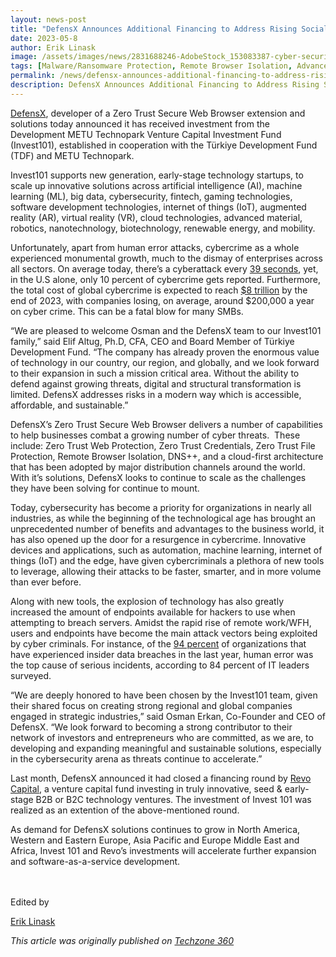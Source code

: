 ```yaml
---
layout: news-post
title: "DefensX Announces Additional Financing to Address Rising Social Engineering Threats"
date: 2023-05-8
author: Erik Linask
image: /assets/images/news/2831688246-AdobeStock_153083387-cyber-security-attack-threat-ransomware-malware-supersize-1200x630.webp
tags: [Malware/Ransomware Protection, Remote Browser Isolation, Advanced URL Protection, File Isolation, SaaS Access Protection]
permalink: /news/defensx-announces-additional-financing-to-address-rising-social-engineering-threats/
description: DefensX Announces Additional Financing to Address Rising Social Engineering Threats
---
```


 
 
<p><a href="https://www.defensx.com/">DefensX</a>, developer of a Zero Trust Secure Web Browser extension and solutions today announced it has received investment from the Development METU Technopark Venture Capital Investment Fund (Invest101), established in cooperation with the Türkiye Development Fund (TDF) and METU Technopark.</p>
<p>Invest101 supports new generation, early-stage technology startups, to scale up innovative solutions across artificial intelligence (AI), machine learning (ML), big data, cybersecurity, fintech, gaming technologies, software development technologies, internet of things (IoT), augmented reality (AR), virtual reality (VR), cloud technologies, advanced material, robotics, nanotechnology, biotechnology, renewable energy, and mobility.</p>
<p>Unfortunately, apart from human error attacks, cybercrime as a whole experienced monumental growth, much to the dismay of enterprises across all sectors. On average today, there’s a cyberattack every&nbsp;<a href="https://dataprot.net/statistics/cyber-security-statistics/">39 seconds</a>, yet, in the U.S alone, only 10 percent of cybercrime gets reported. Furthermore, the total cost of global cybercrime is expected to reach&nbsp;<a href="https://www.forbes.com/sites/chuckbrooks/2023/03/05/cybersecurity-trends--statistics-for-2023-more-treachery-and-risk-ahead-as-attack-surface-and-hacker-capabilities-grow/?sh=7de6dadb19db">$8 trillion</a>&nbsp;by the end of 2023, with companies losing, on average, around $200,000 a year on cyber crime. This can be a fatal blow for many SMBs.</p>
<p>“We are pleased to welcome Osman and the DefensX team to our Invest101 family,” said Elif Altug, Ph.D, CFA, CEO and Board Member of Türkiye Development Fund. “The company has already proven the enormous value of technology in our country, our region, and globally, and we look forward to their expansion in such a mission critical area. Without the ability to defend against growing threats, digital and structural transformation is limited. DefensX addresses risks in a modern way which is accessible, affordable, and sustainable.”</p>
<p>DefensX’s Zero Trust Secure Web Browser delivers a number of capabilities to help businesses combat a growing number of cyber threats.&nbsp; These include: Zero Trust Web Protection, Zero Trust Credentials, Zero Trust File Protection, Remote Browser Isolation, DNS++, and a cloud-first architecture that has been adopted by major distribution channels around the world. With it’s solutions, DefensX looks to continue to scale as the challenges they have been solving for continue to mount.</p>
<p>Today, cybersecurity has become a priority for organizations in nearly all industries, as while the beginning of the technological age has brought an unprecedented number of benefits and advantages to the business world, it has also opened up the door for a resurgence in cybercrime. Innovative devices and applications, such as automation, machine learning, internet of things (IoT) and the edge, have given cybercriminals a plethora of new tools to leverage, allowing their attacks to be faster, smarter, and in more volume than ever before.&nbsp;</p>
<p>Along with new tools, the explosion of technology has also greatly increased the amount of endpoints available for hackers to use when attempting to breach servers. Amidst the rapid rise of remote work/WFH, users and endpoints have become the main attack vectors being exploited by cyber criminals. For instance, of the&nbsp;<a href="https://www.comparitech.com/blog/information-security/human-error-cybersecurity-stats/">94 percent</a>&nbsp;of organizations that have experienced insider data breaches in the last year, human error was the top cause of serious incidents, according to 84 percent of IT leaders surveyed.</p>
<p>“We are deeply honored to have been chosen by the Invest101 team, given their shared focus on creating strong regional and global companies engaged in strategic industries,” said Osman Erkan, Co-Founder and CEO of DefensX. “We look forward to becoming a strong contributor to their network of investors and entrepreneurs who are committed, as we are, to developing and expanding meaningful and sustainable solutions, especially in the cybersecurity arena as threats continue to accelerate.”</p>
<p>Last month, DefensX announced it had closed a financing round by&nbsp;<a href="https://revo.vc/">Revo</a><u> Capital</u>, a venture capital fund investing in truly innovative, seed &amp; early-stage B2B or B2C technology&nbsp;ventures. The investment of Invest 101 was realized as an extention of the above-mentioned round.</p>
<p>As demand for DefensX solutions continues to grow in North America, Western and Eastern Europe, Asia Pacific and Europe Middle East and Africa, Invest 101 and Revo’s investments will accelerate further expansion and software-as-a-service development.</p>
<p><br><br>Edited by</p>
<a href="https://www.techzone360.com/columnist.aspx?id=100047&amp;nm=Erik%20Linask">Erik Linask</a>
<p></p>
<p><em>This article was originally published on&nbsp;<a href="https://www.techzone360.com/topics/techzone/articles/2023/05/08/455800-defensx-announces-additional-financing-address-rising-social-engineering.htm" target="_blank">Techzone 360</a></em></p>
 
 